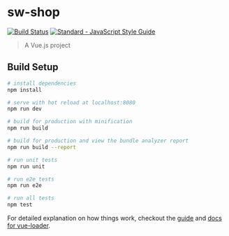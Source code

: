 # sw-shop

[![Build Status](https://travis-ci.org/maxpou/sw-shop-vuejs.svg?branch=master)](https://travis-ci.org/maxpou/sw-shop-vuejs) [![Standard - JavaScript Style Guide](https://img.shields.io/badge/code_style-standard-brightgreen.svg)](https://standardjs.com)

> A Vue.js project

## Build Setup

``` bash
# install dependencies
npm install

# serve with hot reload at localhost:8080
npm run dev

# build for production with minification
npm run build

# build for production and view the bundle analyzer report
npm run build --report

# run unit tests
npm run unit

# run e2e tests
npm run e2e

# run all tests
npm test
```

For detailed explanation on how things work, checkout the [guide](http://vuejs-templates.github.io/webpack/) and [docs for vue-loader](http://vuejs.github.io/vue-loader).
